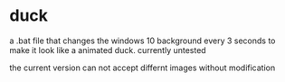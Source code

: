 # duck
a .bat file that changes the windows 10 background every 3 seconds to make it look like a animated duck. currently untested

the current version can not accept differnt images without modification 

